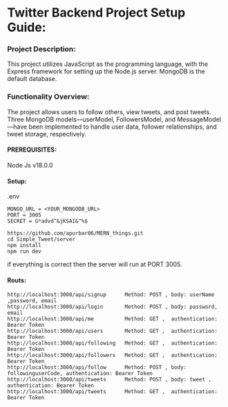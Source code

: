# Twitter Backend Project Setup Guide:


### Project Description:

This project utilizes JavaScript as the programming language, with the Express framework for setting up the Node.js server. MongoDB is the default database.

### Functionality Overview:

The project allows users to follow others, view tweets, and post tweets. Three MongoDB models—userModel, FollowersModel, and MessageModel—have been implemented to handle user data, follower relationships, and tweet storage, respectively.


#### PREREQUISITES: 
Node Js v18.0.0

#### Setup:

.env
```
MONGO_URL = <YOUR_MONGODB_URL>
PORT = 3005
SECRET = G*advd^&jKSAI&^%$
```

```
https://github.com/apurbar06/MERN_things.git
cd Simple_Tweet/server
npm install
npm run dev
```


if everything is correct then the server will run at PORT 3005.

#### Routs:
```
http://localhost:3000/api/signup      Method: POST , body: userName ,password, email
http://localhost:3000/api/login       Method: POST , body: password, email
http://localhost:3000/api/me          Method: GET ,  authentication: Bearer Token
http://localhost:3000/api/users       Method: GET ,  authentication: Bearer Token
http://localhost:3000/api/following   Method: GET ,  authentication: Bearer Token
http://localhost:3000/api/followers   Method: GET ,  authentication: Bearer Token
http://localhost:3000/api/follow      Method: POST , body: followinguserCode, authentication: Bearer Token
http://localhost:3000/api/tweets      Method: POST , body: tweet , authentication: Bearer Token
http://localhost:3000/api/tweets      Method: GET ,  authentication: Bearer Token
```


